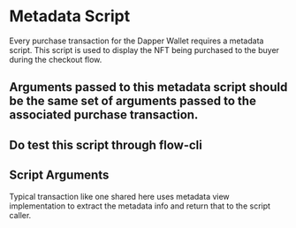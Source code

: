 # Metadata Script

Every purchase transaction for the Dapper Wallet requires a metadata script. This script is used to display the NFT being purchased to the buyer during the checkout flow. 
## Arguments passed to this metadata script should be the same set of arguments passed to the associated purchase transaction.
## Do test this script through flow-cli

## Script Arguments

Typical transaction like one shared here uses metadata view implementation to extract the metadata info and return that to the script caller.
